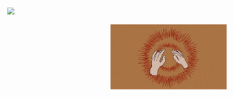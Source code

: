 ![](https://github-readme-stats.vercel.app/api/top-langs/?username=ita0ts&theme=dark&hide_border=false&include_all_commits=false&count_private=true&layout=compact)
---

<img align="right" height="150" src="gybe.jpeg"  />
